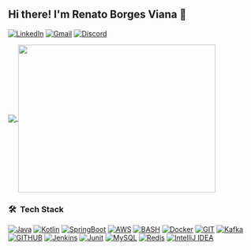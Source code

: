 ## Hi there! I'm Renato Borges Viana 👋

[![LinkedIn](https://img.shields.io/badge/LinkedIn-0077B5?style=for-the-badge&logo=linkedin&logoColor=white)](https://linkedin.com/in/renato-borges-viana)
[![Gmail](https://img.shields.io/badge/Gmail-D14836?style=for-the-badge&logo=gmail&logoColor=white)](mailto:renatoviana30@gmail.com)
[![Discord](https://img.shields.io/badge/Discord-7289DA?style=for-the-badge&logo=discord&logoColor=white)](https://discord.gg/V64mW5BEVA)

<a href="https://github.com/renato-viana">
  <img align="center" src="https://github-readme-stats.vercel.app/api?username=renato-viana&show_icons=true&theme=tokyonight" />
</a>

<a href="https://github.com/renato-viana">
  <img align="center" width="400" height="300" src="https://github-readme-stats.vercel.app/api/top-langs/?username=renato-viana&theme=tokyonight&layout=compact&langs_count=6)](https://github.com/renato-viana/github-readme-stats" />
</a>

### 🛠 &nbsp;Tech Stack

[![Java](https://img.shields.io/badge/Java-ED8B00?style=for-the-badge&logo=java&logoColor=white)](https://docs.oracle.com/en/java/)
[![Kotlin](https://img.shields.io/badge/Kotlin-0095D5?&style=for-the-badge&logo=kotlin&logoColor=white)](https://kotlinlang.org/docs/home.html)
[![SpringBoot](https://img.shields.io/badge/Spring_Boot-F2F4F9?style=for-the-badge&logo=spring-boot)](https://docs.spring.io/spring-boot/docs/current/reference/htmlsingle/)
[![AWS](https://img.shields.io/badge/AWS%20-%23FF9900.svg?&style=for-the-badge&logo=amazon-aws&logoColor=white)]()
[![BASH](https://img.shields.io/badge/GNU%20Bash-4EAA25?style=for-the-badge&logo=GNU%20Bash&logoColor=white)]()
[![Docker](https://img.shields.io/badge/Docker-2CA5E0?style=for-the-badge&logo=docker&logoColor=white)]()
[![GIT](https://img.shields.io/badge/GIT-E44C30?style=for-the-badge&logo=git&logoColor=white)]()
[![Kafka](https://img.shields.io/badge/Kafka-white.svg?&style=for-the-badge&logo=Apache%20Kafka&logoColor=black)]()
[![GITHUB](https://img.shields.io/badge/GitHub-100000?style=for-the-badge&logo=github&logoColor=white)]()
[![Jenkins](https://img.shields.io/badge/Jenkins-D24939?style=for-the-badge&logo=Jenkins&logoColor=white)]()
[![Junit](https://img.shields.io/badge/Junit5-25A162?style=for-the-badge&logo=junit5&logoColor=white)]()
[![MySQL](https://img.shields.io/badge/MySQL-005C84?style=for-the-badge&logo=mysql&logoColor=white)]()
[![Redis](https://img.shields.io/badge/redis-%23DD0031.svg?&style=for-the-badge&logo=redis&logoColor=white)]()
[![IntelliJ IDEA](https://img.shields.io/badge/IntelliJ_IDEA-000000.svg?style=for-the-badge&logo=intellij-idea&logoColor=white)]()
